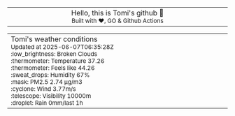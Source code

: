 
<div align="center">
<table>
<tbody>
<td align="center">
<img width="2000" height="0"><br>
Hello, this is Tomi's github 👋<br>
<sup>Built with ❤️, GO & Github Actions</sup><br>
<img width="2000" height="0">
</td>
</tbody>
</table>
</div>
<table>
<tbody>
<td align="left">
<img width="2000" height="0"><br>
Tomi's weather conditions<br>
<sup>Updated at 2025-06-07T06:35:28Z</sup><br>
<sup>:low_brightness: Broken Clouds</sup><br>
<sup>:thermometer: Temperature 37.26 </sup><br>
<sup>:thermometer: Feels like 44.26</sup><br>
<sup>:sweat_drops: Humidity 67%</sup><br>
<sup>:mask: PM2.5 2.74 μg/m3</sup><br>
<sup>:cyclone: Wind 3.77m/s </sup><br>
<sup>:telescope: Visibility 10000m </sup><br>
<sup>:droplet: Rain 0mm/last 1h </sup><br>
<img width="2000" height="0">
</td>
<td align="left">
<img width="2000" height="0"><br>
<br>
<img width="2000" height="0">
</td>
</tbody>
</table>
</div>
    